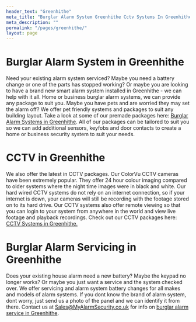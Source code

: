 ```yaml
---
header_text: "Greenhithe"
meta_title: "Burglar Alarm System Greenhithe Cctv Systems In Greenhithe"
meta_description: ""
permalink: "/pages/greenhithe/"
layout: page
---
```


# Burglar Alarm System in Greenhithe  

Need your existing alarm system serviced? Maybe you need a battery change or one of the parts has stopped working? Or maybe you are looking to have a brand new smart alarm system installed in Greenhithe - we can help with it all. Home or business burglar alarm systems, we can provide any package to suit you. Maybe you have pets and are worried they may set the alarm off? We offer pet friendly systems and packages to suit any building layout. Take a look at some of our premade packages here: [Burglar Alarm Systems in Greenhithe](/categories/burglar-alarms/). All of our packages can be tailored to suit you so we can add additional sensors, keyfobs and door contacts to create a home or business security system to suit your needs.

# CCTV in Greenhithe 

We also offer the latest in CCTV packages. Our ColorVu CCTV cameras have been extremely popular. They offer 24 hour colour imaging compared to older systems where the night time images were in black and white. Our hard wired CCTV systems do not rely on an internet connection, so if your internet is down, your cameras will still be recording with the footage stored on to its hard drive. Our CCTV systems also offer remote viewing so that you can login to your system from anywhere in the world and view live footage and playback recordings. Check out our CCTV packages here: [CCTV Systems in Greenhithe.](/categories/cctv/)

# Burglar Alarm Servicing in Greenhithe 

Does your existing house alarm need a new battery? Maybe the keypad no longer works? Or maybe you just want a service and the system checked over. We offer servicing and alarm system battery changes for all makes and models of alarm systems. If you dont know the brand of alarm system, dont worry, just send us a photo of the panel and we can identify it from there. Contact us at <Sales@MyAlarmSecurity.co.uk> for info on [burglar alarm service in Greenhithe](/categories/servicing-and-repairs/).